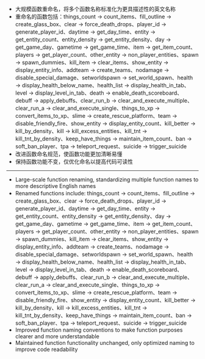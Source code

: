 - 大规模函数重命名，将多个函数名称标准化为更具描述性的英文名称
- 重命名的函数包括：things_count → count_items、fill_outline → create_glass_box、clear → force_death_drops、player_id → generate_player_id、daytime → get_day_time、entity → get_entity_count、entity_density → get_entity_density、day → get_game_day、gametime → get_game_time、item → get_item_count、players → get_player_count、other_entity → non_player_entities、spawn → spawn_dummies、kill_item → clear_items、show_entity → display_entity_info、addteam → create_teams、nodamage → disable_special_damage、setworldspawn → set_world_spawn、health → display_health_below_name、health_list → display_health_in_tab、level → display_level_in_tab、death → enable_death_scoreboard、debuff → apply_debuffs、clear_run_b → clear_and_execute_multiple、clear_run_a → clear_and_execute_single、things_to_xp → convert_items_to_xp、slime → create_rescue_platform、team → disable_friendly_fire、show_entity → display_entity_count、kill_better → kill_by_density、kill → kill_excess_entities、kill_tnt → kill_tnt_by_density、keep_have_things → maintain_item_count、ban → soft_ban_player、tpa → teleport_request、suicide → trigger_suicide
- 改进函数命名规范，使函数功能更加清晰易懂
- 保持函数功能不变，仅优化命名以提高代码可读性

---

- Large-scale function renaming, standardizing multiple function names to more descriptive English names
- Renamed functions include: things_count → count_items、fill_outline → create_glass_box、clear → force_death_drops、player_id → generate_player_id、daytime → get_day_time、entity → get_entity_count、entity_density → get_entity_density、day → get_game_day、gametime → get_game_time、item → get_item_count、players → get_player_count、other_entity → non_player_entities、spawn → spawn_dummies、kill_item → clear_items、show_entity → display_entity_info、addteam → create_teams、nodamage → disable_special_damage、setworldspawn → set_world_spawn、health → display_health_below_name、health_list → display_health_in_tab、level → display_level_in_tab、death → enable_death_scoreboard、debuff → apply_debuffs、clear_run_b → clear_and_execute_multiple、clear_run_a → clear_and_execute_single、things_to_xp → convert_items_to_xp、slime → create_rescue_platform、team → disable_friendly_fire、show_entity → display_entity_count、kill_better → kill_by_density、kill → kill_excess_entities、kill_tnt → kill_tnt_by_density、keep_have_things → maintain_item_count、ban → soft_ban_player、tpa → teleport_request、suicide → trigger_suicide
- Improved function naming conventions to make function purposes clearer and more understandable
- Maintained function functionality unchanged, only optimized naming to improve code readability
